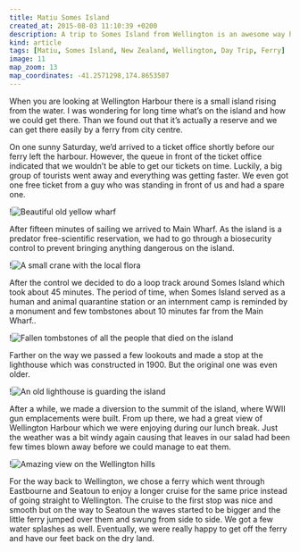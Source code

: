 ```yaml
---
title: Matiu Somes Island
created_at: 2015-08-03 11:10:39 +0200
description: A trip to Somes Island from Wellington is an awesome way how to spend a Saturday.
kind: article
tags: [Matiu, Somes Island, New Zealand, Wellington, Day Trip, Ferry]
image: 11
map_zoom: 13
map_coordinates: -41.2571298,174.8653507
---
```


When you are looking at Wellington Harbour there is a small island rising from the water. I was wondering for long time what’s on the island and how we could get there. Than we found out that it’s actually a reserve and we can get there easily by a ferry from city centre.

On one sunny Saturday, we’d arrived to a ticket office shortly before our ferry left the harbour. However, the queue in front of the ticket office indicated that we wouldn’t be able to get our tickets on time. Luckily, a big group of tourists went away and everything was getting faster. We even got one free ticket from a guy who was standing in front of us and had a spare one.

!![Beautiful old yellow wharf](2)

After fifteen minutes of sailing we arrived to Main Wharf. As the island is a predator free-scientific reservation, we had to go through a biosecurity control to prevent bringing anything dangerous on the island.

!![A small crane with the local flora](4)

After the control we decided to do a loop track around Somes Island which took about 45 minutes. The period of time, when Somes Island served as a human and animal quarantine station or an internment camp is reminded by a monument and few tombstones about 10 minutes far from the Main Wharf..

!![Fallen tombstones of all the people that died on the island](7)

Farther on the way we passed a few lookouts and made a stop at the lighthouse which was constructed in 1900. But the original one was even older.

!![An old lighthouse is guarding the island](10)

After a while, we made a diversion to the summit of the island, where WWII gun emplacements were built. From up there, we had a great view of Wellington Harbour which we were enjoying during our lunch break. Just the weather was a bit windy again causing that leaves in our salad had been few times blown away before we could manage to eat them.

!![Amazing view on the Wellington hills](8)

For the way back to Wellington, we chose a ferry which went through Eastbourne and Seatoun to enjoy a longer cruise for the same price instead of going straight to Wellington. The cruise to the first stop was nice and smooth but on the way to Seatoun the waves started to be bigger and the little ferry jumped over them and swung from side to side. We got a few water splashes as well. Eventually, we were really happy to get off the ferry and have our feet back on the dry land.
